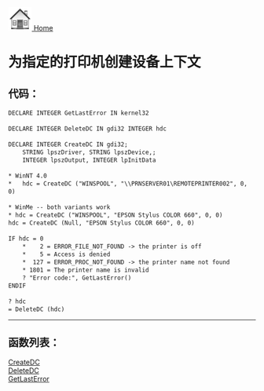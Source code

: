 [<img src="../images/home.png"> Home ](https://github.com/VFPX/Win32API)  

# 为指定的打印机创建设备上下文

## 代码：
```foxpro  
DECLARE INTEGER GetLastError IN kernel32

DECLARE INTEGER DeleteDC IN gdi32 INTEGER hdc

DECLARE INTEGER CreateDC IN gdi32;
	STRING lpszDriver, STRING lpszDevice,;
	INTEGER lpszOutput, INTEGER lpInitData

* WinNT 4.0
*	hdc = CreateDC ("WINSPOOL", "\\PRNSERVER01\REMOTEPRINTER002", 0, 0)

* WinMe -- both variants work
* hdc = CreateDC ("WINSPOOL", "EPSON Stylus COLOR 660", 0, 0)
hdc = CreateDC (Null, "EPSON Stylus COLOR 660", 0, 0)

IF hdc = 0
	*    2 = ERROR_FILE_NOT_FOUND -> the printer is off
	*    5 = Access is denied
	*  127 = ERROR_PROC_NOT_FOUND -> the printer name not found
	* 1801 = The printer name is invalid
	? "Error code:", GetLastError()
ENDIF

? hdc
= DeleteDC (hdc)  
```  
***  


## 函数列表：
[CreateDC](../libraries/gdi32/CreateDC.md)  
[DeleteDC](../libraries/gdi32/DeleteDC.md)  
[GetLastError](../libraries/kernel32/GetLastError.md)  
